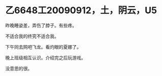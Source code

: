 # 乙6648工20090912，土，阴云，U5

昨晚睡姿差，弄伤了脖子。有些疼。

不适合我的终究不适合我。

下午同去网吧飞龙。看灼眼的夏娜了。

晚上班级相互认识。介绍完之后玩游戏。

没意思的很。
